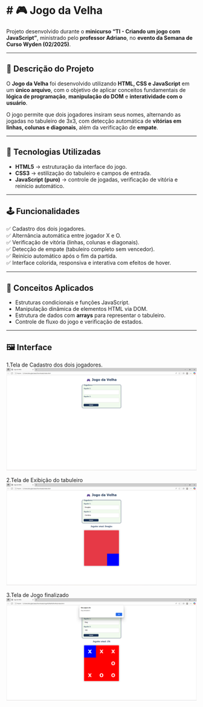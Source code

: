 <h1> # 🎮 Jogo da Velha  </h1>

Projeto desenvolvido durante o **minicurso “TI - Criando um jogo com JavaScript”**, ministrado pelo **professor Adriano**, no **evento da Semana de Curso Wyden (02/2025)**.  

---

## 🧩 Descrição do Projeto  

O **Jogo da Velha** foi desenvolvido utilizando **HTML, CSS e JavaScript** em um **único arquivo**, com o objetivo de aplicar conceitos fundamentais de **lógica de programação**, **manipulação do DOM** e **interatividade com o usuário**.  

O jogo permite que dois jogadores insiram seus nomes, alternando as jogadas no tabuleiro de 3x3, com detecção automática de **vitórias em linhas, colunas e diagonais**, além da verificação de **empate**.  

---

## 🚀 Tecnologias Utilizadas  

- **HTML5** → estruturação da interface do jogo.  
- **CSS3** → estilização do tabuleiro e campos de entrada.  
- **JavaScript (puro)** → controle de jogadas, verificação de vitória e reinício automático.  

---

## 🕹️ Funcionalidades  

✅ Cadastro dos dois jogadores.  
✅ Alternância automática entre jogador X e O.  
✅ Verificação de vitória (linhas, colunas e diagonais).  
✅ Detecção de empate (tabuleiro completo sem vencedor).  
✅ Reinício automático após o fim da partida.  
✅ Interface colorida, responsiva e interativa com efeitos de hover.  

---

## 🧠 Conceitos Aplicados  

- Estruturas condicionais e funções JavaScript.  
- Manipulação dinâmica de elementos HTML via DOM.  
- Estrutura de dados com **arrays** para representar o tabuleiro.  
- Controle de fluxo do jogo e verificação de estados.  

---

## 🖼️ Interface  


1.Tela de Cadastro dos dois jogadores.
![interface](images/Cap001.png)

2.Tela de Exibição do tabuleiro
![execucao](images/Cap002.png)

3.Tela de Jogo finalizado
![final](images/Cap003.png)


